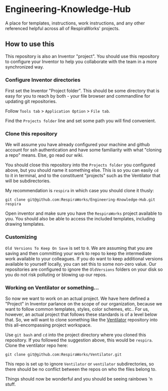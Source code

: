 # Engineering-Knowledge-Hub

A place for templates, instructions, work instructions, and any other referenced helpful across all of RespiraWorks'
projects.

## How to use this

This repository is also an Inventor "project". You should use this repository to configure your Inventor to help you
collaborate with the team in a more synchronized way.

### Configure Inventor directories

First set the Inventor "Project folder". This should be some directory that is easy for you to reach by both -
your file browser and commandline for updating git repositories.

Follow `Tools tab` > `Application Option` > `File tab`.

Find the `Projects folder` line and set some path you will find convenient.

### Clone this repository

We will assume you have already configured your machine and github account for ssh authentication and have some
familiarity with what "cloning a repo" means. Else, go read our wiki.

You should close this repository into the `Projects folder` you configured above, but you should name it something else.
This is so you can easily `cd` to it in terminal, and to the constituent "projects" such as the Ventilator that will
be subdirectories.

My recommendation is `respira` in which case you should clone it thusly:

`git clone git@github.com:RespiraWorks/Engineering-Knowledge-Hub.git respira`

Open inventor and make sure you have the `RespiraWorks` project available to you. You should also be able to access
the included templates, including drawing templates.

### Customizing

`Old Versions To Keep On Save` is set to `0`. We are assuming that you are saving and then committing your
work to repo to keep the intermediate work available to your colleagues. If you do want to keep additional
versions available to yourself locally, you can set this to some non-zero value. Our repositories are configured
to ignore the `OldVersions` folders on your disk so you do not risk polluting or blowing up our repos.

### Working on Ventilator or something...

So now we want to work on an actual project.
We have here defined a "Project" in Inventor parlance on the scope of our organization, because we want to
follow common templates, styles, color schemes, etc.. For us, however, an actual project that follows these
standards is of a level below that. So, we will want to clone something like the
[Ventilator](https://github.com/RespiraWorks/Ventilator) repository into this all-encompassing project workspace.

Use `git bash` and `cd` into the project directory where you cloned this repository. If you followed the suggestion
above, this would be `respira`. Clone the ventilator repo here:

`git clone git@github.com:RespiraWorks/Ventilator.git`

This repo is set up to ignore `Ventilator` or `ventilator` subdirectories, so there should be no conflict between
the repos on who the files belong to.

Things should now be wonderful and you should be seeing rainbows 'n stuff.